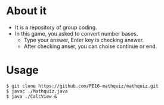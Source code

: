 # About it
- It is a repository of group coding.
- In this game, you asked to convert number bases.
  - Type your answer, Enter key is checking answer.
  - After checking anser, you can choise continue or end.
  
  
# Usage
```
$ git clone https://github.com/PE16-mathquiz/mathquiz.git
$ javac ./Mathquiz.java
$ java ./CalcView &
```
